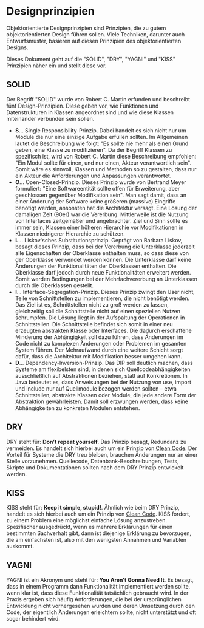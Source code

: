 # Designprinzipien

Objektorientierte Designprinzipien sind Prinzipien, die zu gutem objektorientierten Design führen sollen. Viele Techniken, darunter auch Entwurfsmuster, basieren auf diesen Prinzipien des objektorientierten Designs. 

Dieses Dokument geht auf die "SOLID", "DRY", "YAGNI" und "KISS" Prinzipien näher ein und stellt diese vor. 

## SOLID

Der Begriff "SOLID" wurde von Robert C. Martin erfunden und beschreibt fünf Design-Prinzipien. Diese geben vor, wie Funktionen und Datenstrukturen in Klassen angeordnet sind und wie diese Klassen miteinander verbunden sein sollen.

* **S**... Single Responsibility-Prinzip. Dabei handelt es sich nicht nur um Module die nur eine einzige Aufgabe erfüllen sollten. Im Allgemeinen lautet die Beschreibung wie folgt: "Es sollte nie mehr als einen Grund geben, eine Klasse zu modifizieren". Da der Begriff Klassen zu spezifisch ist, wird von Robert C. Martin diese Beschreibung empfohlen: "Ein Modul sollte für einen, und nur einen, Akteur verantwortlich sein". Somit wäre es sinnvoll, Klassen und Methoden so zu gestalten, dass nur ein Akteur die Anforderungen und Anpassungen verantwortet.
* **O**... Open-Closed-Prinzip. Dieses Prinzip wurde von Bertrand Meyer formuliert: "Eine Softwareentität sollte offen für Erweiterung, aber geschlossen gegenüber Modifikation sein". Man sagt damit, dass an einer Änderung der Software keine größeren (massive) Eingriffe benötigt werden, ansonsten hat die Architektur versagt. Eine Lösung der damaligen Zeit (90er) war die Vererbung. Mittlerweile ist die Nutzung von Interfaces zeitgemäßer und angebrachter. Ziel und Sinn sollte es immer sein, Klassen einer höheren Hierarchie vor Modifikationen in Klassen niedrigerer Hierarchie zu schützen.
* **L**... Liskov'sches Substitutionsprinzip. Geprägt von Barbara Liskov, besagt dieses Prinzip, dass bei der Vererbung die Unterklasse jederzeit alle Eigenschaften der Oberklasse enthalten muss, so dass diese von der Oberklasse verwendet werden können. Die Unterklasse darf keine Änderungen der Funktionalitäten der Oberklassen enthalten. Die Oberklasse darf jedoch durch neue  Funktionalitäten erweitert werden. Somit werden Bedingungen bei der Mehrfachvererbung an Unterklassen durch die Oberklassen gestellt.
* **I**... Interface-Segregation-Prinzip. Dieses Prinzip zwingt den User nicht, Teile von Schnittstellen zu implementieren, die nicht benötigt werden. Das Ziel ist es, Schnittstellen nicht zu groß werden zu lassen, gleichzeitig soll die Schnittstelle nicht auf einen speziellen Nutzen schrumpfen. Die Lösung liegt in der Aufspaltung der Operationen in Schnittstellen. Die Schnittstelle befindet sich somit in einer neu erzeugten abstrakten Klasse oder Interfaces. Die dadurch erschaffene Minderung der Abhängigkeit soll dazu führen, dass Änderungen im Code nicht zu komplexen Änderungen oder Problemen im gesamten System führen. Der Mehraufwand durch eine weitere Schicht sorgt dafür, dass die Architektur mit Modifikation besser umgehen kann.
* **D**... Dependency-Inversion-Prinzip. Das DIP soll deutlich machen, dass Systeme am flexibelsten sind, in denen sich Quellcodeabhängigkeiten ausschließlich auf Abstraktionen beziehen, statt auf Konkretionen. In Java bedeutet es, dass Anweisungen bei der Nutzung von use, import und include nur auf Quellmodule bezogen werden sollten – etwa Schnittstellen, abstrakte Klassen oder Module, die jede andere Form der Abstraktion gewährleisten. Damit soll erzwungen werden, dass keine Abhängigkeiten zu konkreten Modulen entstehen.

## DRY

DRY steht für: **Don’t repeat yourself**. Das Prinzip besagt, Redundanz zu vermeiden. Es handelt sich hierbei auch um ein Prinzip von [Clean Code](https://de.wikipedia.org/wiki/Clean_Code). Der Vorteil für Systeme die DRY treu bleiben, brauchen Änderungen nur an einer Stelle vorzunehmen. Quellecode, Datenbank-Beschreibungen, Tests, Skripte und Dokumentationen sollten nach dem DRY Prinzip entwickelt werden.

## KISS

KISS steht für: **Keep it simple, stupid!**. Ähnlich wie beim DRY Prinzip, handelt es sich hierbei auch um ein Prinzip von [Clean Code](https://de.wikipedia.org/wiki/Clean_Code). KISS fordert, zu einem Problem eine möglichst einfache Lösung anzustreben. Spezifischer ausgedrückt, wenn es mehrere Erklärungen für einen bestimmten Sachverhalt gibt, dann ist diejenige Erklärung zu bevorzugen, die am einfachsten ist, also mit den wenigsten Annahmen und Variablen auskommt.

## YAGNI

YAGNI ist ein Akronym und steht für: **You Aren’t Gonna Need It**. Es besagt, dass in einem Programm dann Funktionalität implementiert werden sollte, wenn klar ist, dass diese Funktionalität tatsächlich gebraucht wird. In der Praxis ergeben sich häufig Anforderungen, die bei der ursprünglichen Entwicklung nicht vorhergesehen wurden und deren Umsetzung durch den Code, der eigentlich Änderungen erleichtern sollte, nicht unterstützt und oft sogar behindert wird.